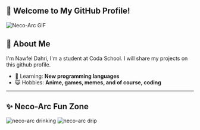 ## 👋 Welcome to My GitHub Profile! 

![Neco-Arc GIF](https://media1.tenor.com/m/NCwfCG3b_y0AAAAd/neco-arc.gif)


## 🌟 About Me


I'm Nawfel Dahri, I'm a student at Coda School.
I will share my projects on this github profile.

- 🌱 Learning: **New programming languages**
- 😺 Hobbies: **Anime, games, memes, and of course, coding**

---


## ✨ Neco-Arc Fun Zone

![neco-arc drinking](https://i.pinimg.com/originals/e8/db/4b/e8db4b0fdb6404863eff0a8cec5fbf3b.gif)
![neco-arc drip](https://media1.tenor.com/m/GEJd1L3LBwoAAAAC/neco-arc-neco.gif)

